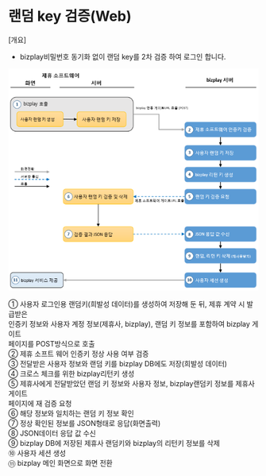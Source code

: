 # 랜덤 key 검증\(Web\)

\[개요\]  
 - bizplay비밀번호 동기화 없이 랜덤 key를 2차 검증 하여 로그인 합니다.

![\[&#xADF8;&#xB9BC;1\] &#xB85C;&#xADF8;&#xC778; &#xD750;&#xB984;&#xB3C4;](../../.gitbook/assets/image%20%28228%29.png)

   ① 사용자 로그인용 랜덤키\(희발성 데이터\)를 생성하여 저장해 둔 뒤, 제휴 계약 시 발급받은   
      인증키 정보와 사용자 계정 정보\(제휴사, bizplay\), 랜덤 키 정보를 포함하여 bizplay 게이트   
      페이지를 POST방식으로 호출  
   ② 제휴 소프트 웨어 인증키 정상 사용 여부 검증  
   ③ 전달받은 사용자 정보와 랜덤 키를 bizplay DB에도 저장\(희발성 데이터\)  
   ④ 크로스 체크를 위한 bizplay리턴키 생성  
   ⑤ 제휴사에게 전달받았던 랜덤 키 정보와 사용자 정보, bizplay랜덤키 정보를 제휴사 게이트  
       페이지에 재 검증 요청  
   ⑥ 해당 정보와 일치하는 랜덤 키 정보 확인  
   ⑦ 정상 확인된 정보를 JSON형태로 응답\(화면출력\)  
   ⑧ JSON데이터 응답 값 수신  
   ⑨ bizplay DB에 저장된 제휴사 랜덤키와 bizplay의 리턴키 정보를 삭제  
   ⑩ 사용자 세션 생성  
   ⑪ bizplay 메인 화면으로 화면 전환



